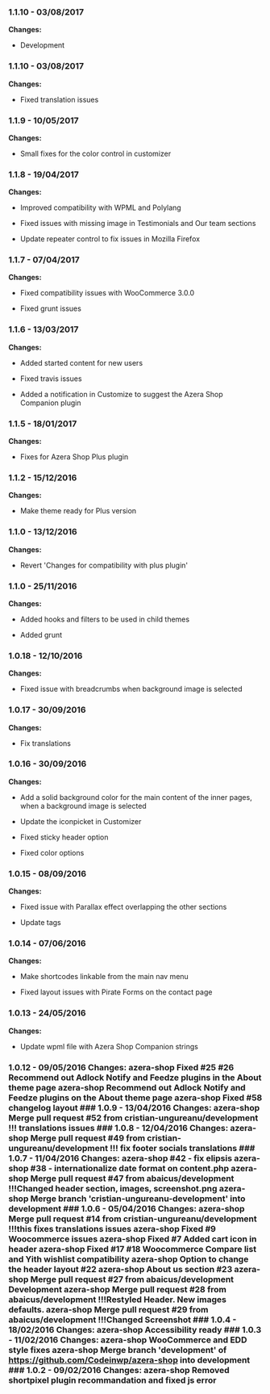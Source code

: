 
### 1.1.10 - 03/08/2017
**Changes:** 
- Development

### 1.1.10 - 03/08/2017
**Changes:** 
- Fixed translation issues

### 1.1.9 - 10/05/2017
**Changes:** 
- Small fixes for the color control in customizer

### 1.1.8 - 19/04/2017
**Changes:** 
- Improved compatibility with WPML and Polylang
- Fixed issues with missing image in Testimonials and Our team sections
- Update repeater control to fix issues in Mozilla Firefox

### 1.1.7 - 07/04/2017
**Changes:** 
- Fixed compatibility issues with WooCommerce 3.0.0
- Fixed grunt issues

### 1.1.6 - 13/03/2017
**Changes:** 
- Added started content for new users
- Fixed travis issues
- Added a notification in Customize to suggest the Azera Shop Companion plugin

### 1.1.5 - 18/01/2017
**Changes:** 
- Fixes for Azera Shop Plus plugin

### 1.1.2 - 15/12/2016
**Changes:** 
- Make theme ready for Plus version

### 1.1.0 - 13/12/2016
**Changes:** 
- Revert 'Changes for compatibility with plus plugin'

### 1.1.0 - 25/11/2016
**Changes:** 
- Added hooks and filters to be used in child themes
- Added grunt

### 1.0.18 - 12/10/2016
**Changes:** 
- Fixed issue with breadcrumbs when background image is selected

### 1.0.17 - 30/09/2016
**Changes:** 
- Fix translations

### 1.0.16 - 30/09/2016
**Changes:** 
- Add a solid background color for the main content of the inner pages, when a background image is selected
- Update the iconpicket in Customizer
- Fixed sticky header option
- Fixed color options

### 1.0.15 - 08/09/2016
**Changes:** 
- Fixed issue with Parallax effect overlapping the other sections
- Update tags

### 1.0.14 - 07/06/2016
**Changes:** 
- Make shortcodes linkable from the main nav menu
- Fixed layout issues with Pirate Forms on the contact page

### 1.0.13 - 24/05/2016
**Changes:** 
- Update wpml file with Azera Shop Companion strings
 ### 1.0.12 - 09/05/2016 Changes: azera-shop Fixed #25 #26 Recommend out Adlock Notify and Feedze plugins in the About theme page azera-shop Recommend out Adlock Notify and Feedze plugins on the About theme page azera-shop Fixed #58 changelog layout ### 1.0.9 - 13/04/2016 Changes: azera-shop Merge pull request #52 from cristian-ungureanu/development !!! translations issues ### 1.0.8 - 12/04/2016 Changes: azera-shop Merge pull request #49 from cristian-ungureanu/development !!! fix footer socials translations ### 1.0.7 - 11/04/2016 Changes: azera-shop #42 - fix elipsis azera-shop #38 - internationalize date format on content.php azera-shop Merge pull request #47 from abaicus/development !!!Changed header section, images, screenshot.png azera-shop Merge branch 'cristian-ungureanu-development' into development ### 1.0.6 - 05/04/2016 Changes: azera-shop Merge pull request #14 from cristian-ungureanu/development !!!this fixes translations issues azera-shop Fixed #9 Woocommerce issues azera-shop Fixed #7 Added cart icon in header azera-shop Fixed #17 #18 Woocommerce Compare list and Yith wishlist compatibility azera-shop Option to change the header layout #22 azera-shop About us section #23 azera-shop Merge pull request #27 from abaicus/development Development azera-shop Merge pull request #28 from abaicus/development !!!Restyled Header. New images defaults. azera-shop Merge pull request #29 from abaicus/development !!!Changed Screenshot ### 1.0.4 - 18/02/2016 Changes: azera-shop Accessibility ready ### 1.0.3 - 11/02/2016 Changes: azera-shop WooCommerce and EDD style fixes azera-shop Merge branch 'development' of https://github.com/Codeinwp/azera-shop into development ### 1.0.2 - 09/02/2016 Changes: azera-shop Removed shortpixel plugin recommandation and fixed js error
